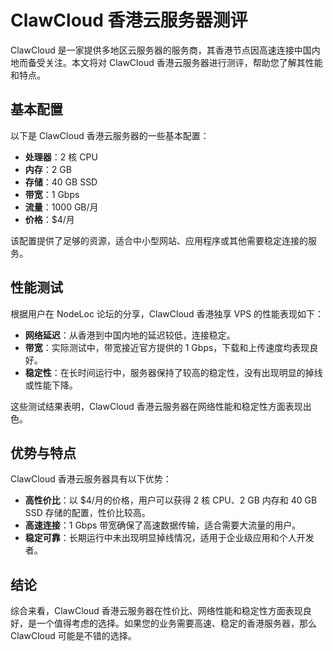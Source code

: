 # ClawCloud 香港云服务器测评

ClawCloud 是一家提供多地区云服务器的服务商，其香港节点因高速连接中国内地而备受关注。本文将对 ClawCloud 香港云服务器进行测评，帮助您了解其性能和特点。

## 基本配置

以下是 ClawCloud 香港云服务器的一些基本配置：

- **处理器**：2 核 CPU
- **内存**：2 GB
- **存储**：40 GB SSD
- **带宽**：1 Gbps
- **流量**：1000 GB/月
- **价格**：$4/月

该配置提供了足够的资源，适合中小型网站、应用程序或其他需要稳定连接的服务。

## 性能测试

根据用户在 NodeLoc 论坛的分享，ClawCloud 香港独享 VPS 的性能表现如下：

- **网络延迟**：从香港到中国内地的延迟较低，连接稳定。
- **带宽**：实际测试中，带宽接近官方提供的 1 Gbps，下载和上传速度均表现良好。
- **稳定性**：在长时间运行中，服务器保持了较高的稳定性，没有出现明显的掉线或性能下降。

这些测试结果表明，ClawCloud 香港云服务器在网络性能和稳定性方面表现出色。

## 优势与特点

ClawCloud 香港云服务器具有以下优势：

- **高性价比**：以 $4/月的价格，用户可以获得 2 核 CPU、2 GB 内存和 40 GB SSD 存储的配置，性价比较高。
- **高速连接**：1 Gbps 带宽确保了高速数据传输，适合需要大流量的用户。
- **稳定可靠**：长期运行中未出现明显掉线情况，适用于企业级应用和个人开发者。

## 结论

综合来看，ClawCloud 香港云服务器在性价比、网络性能和稳定性方面表现良好，是一个值得考虑的选择。如果您的业务需要高速、稳定的香港服务器，那么 ClawCloud 可能是不错的选择。
